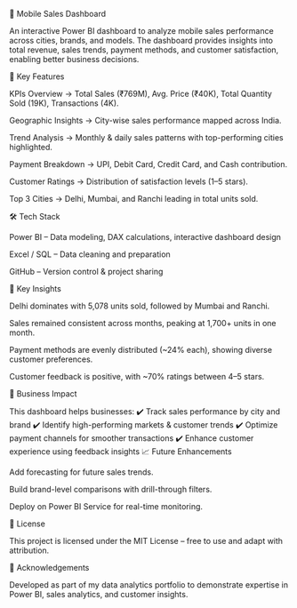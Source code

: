 📱 Mobile Sales Dashboard

An interactive Power BI dashboard to analyze mobile sales performance across cities, brands, and models. The dashboard provides insights into total revenue, sales trends, payment methods, and customer satisfaction, enabling better business decisions.

🔑 Key Features

KPIs Overview → Total Sales (₹769M), Avg. Price (₹40K), Total Quantity Sold (19K), Transactions (4K).

Geographic Insights → City-wise sales performance mapped across India.

Trend Analysis → Monthly & daily sales patterns with top-performing cities highlighted.

Payment Breakdown → UPI, Debit Card, Credit Card, and Cash contribution.

Customer Ratings → Distribution of satisfaction levels (1–5 stars).

Top 3 Cities → Delhi, Mumbai, and Ranchi leading in total units sold.

🛠️ Tech Stack

Power BI – Data modeling, DAX calculations, interactive dashboard design

Excel / SQL – Data cleaning and preparation

GitHub – Version control & project sharing

📌 Key Insights

Delhi dominates with 5,078 units sold, followed by Mumbai and Ranchi.

Sales remained consistent across months, peaking at 1,700+ units in one month.

Payment methods are evenly distributed (~24% each), showing diverse customer preferences.

Customer feedback is positive, with ~70% ratings between 4–5 stars.

🚀 Business Impact

This dashboard helps businesses:
✔️ Track sales performance by city and brand
✔️ Identify high-performing markets & customer trends
✔️ Optimize payment channels for smoother transactions
✔️ Enhance customer experience using feedback insights
📈 Future Enhancements

Add forecasting for future sales trends.

Build brand-level comparisons with drill-through filters.

Deploy on Power BI Service for real-time monitoring.

📜 License

This project is licensed under the MIT License – free to use and adapt with attribution.

🙌 Acknowledgements

Developed as part of my data analytics portfolio to demonstrate expertise in Power BI, sales analytics, and customer insights.
